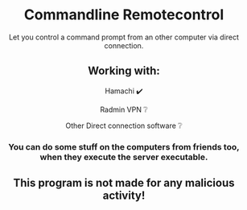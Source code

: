 <div align="center">

# Commandline Remotecontrol
Let you control a command prompt from an other computer via direct connection.

## Working with:

Hamachi ✔️

Radmin VPN ❔

Other Direct connection software ❔


### You can do some stuff on the computers from friends too, when they execute the server executable.
## This program is not made for any malicious activity!

</div>

